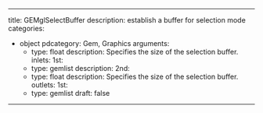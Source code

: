 
---
title: GEMglSelectBuffer
description: establish a buffer for selection mode
categories:
  - object
pdcategory: Gem, Graphics
arguments:
    - type: float
      description: Specifies the size of the selection buffer.
inlets:
  1st:
    - type: gemlist
      description:
  2nd:
    - type: float
      description: Specifies the size of the selection buffer.
outlets:
  1st:
    - type: gemlist
draft: false
---

